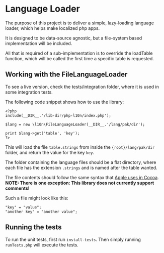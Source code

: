 Language Loader
===============

The purpose of this project is to deliver a simple, lazy-loading language 
loader, which helps make localized php apps.

It is designed to be data-source agnostic, but a file-system based 
implementation will be included.

All that is required of a sub-implementation is to override the loadTable
function, which will be called the first time a specific table is requested.


Working with the FileLanguageLoader
-----------------------------------

To see a live version, check the tests/integration folder, where it is used
in some integration tests.

The following code snippet shows how to use the library:

	<?php
	include(__DIR__.'/lib-dir/php-l10n/index.php');
	
	$lang = new \l10n\FileLanguageLoader(__DIR__.'/lang/pak/dir');
	
	print $lang->get('table', 'key');
	?>

This will load the file `table.strings` from inside the `{root}/lang/pak/dir`
folder, and return the value for the key `key`.

The folder containing the language files should be a flat directory, where
each file has the extension `.strings` and is named after the table wanted.

The file contents should follow the same syntax that 
[Apple uses in Cocoa](http://developer.apple.com/library/mac/#documentation/Cocoa/Reference/Foundation/Miscellaneous/Foundation_Functions/Reference/reference.html#//apple_ref/c/macro/NSLocalizedStringFromTable).
__NOTE: There is one exception: This library does not currently support comments!__

Such a file might look like this:

	"key" = "value";
	"another key" = "another value";


Running the tests
-----------------

To run the unit tests, first run `install-tests`. Then simply running
`runTests.php` will execute the tests.
